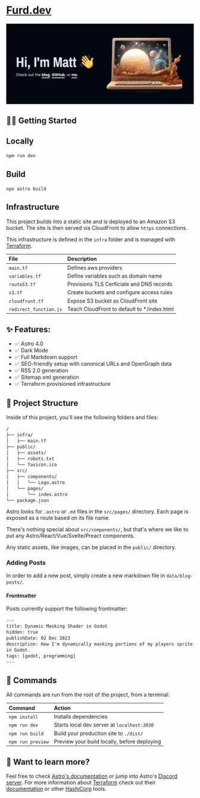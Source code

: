 # [Furd.dev](https://furd.dev)

[![Screenshot](screenshot.png)](https://furd.dev)

## 👩‍🚀 Getting Started

## Locally
`npm run dev`

## Build
`npx astro build`

## Infrastructure

This project builds into a static site and is deployed to an Amazon S3 bucket. The site is then served via CloudFront to allow `https` connections.

This infrastructure is defined in the `infra` folder and is managed with [Terraform](https://www.terraform.io).

| File                    | Description                                  |
| :---------------------- | :------------------------------------------- |
| `main.tf`               | Defines aws providers                        |
| `variables.tf`          | Define variables such as domain name         |
| `route53.tf`            | Provisions TLS Cerficiate and DNS records    |
| `s3.tf`                 | Create buckets and configure access rules    |
| `cloudfront.tf`         | Expose S3 bucket as CloudFront site          |
| `redirect_function.js`  | Teach CloudFront to default to */index.html  |

## ✨ Features:

- ✅ Astro 4.0
- ✅ Dark Mode
- ✅ Full Markdown support
- ✅ SEO-friendly setup with canonical URLs and OpenGraph data
- ✅ RSS 2.0 generation
- ✅ Sitemap.xml generation
- ✅ Terraform provisioned infrastructure

## 🚀 Project Structure

Inside of this project, you'll see the following folders and files:

```
/
├── infra/
│   ├── main.tf
├── public/
│   ├── assets/
│   ├── robots.txt
│   └── favicon.ico
├── src/
│   ├── components/
│   │   └── Logo.astro
│   └── pages/
│       └── index.astro
└── package.json
```

Astro looks for `.astro` or `.md` files in the `src/pages/` directory. Each page is exposed as a route based on its file name.

There's nothing special about `src/components/`, but that's where we like to put any Astro/React/Vue/Svelte/Preact components.

Any static assets, like images, can be placed in the `public/` directory.

### Adding Posts
In order to add a new post, simply create a new markdown file in `data/blog-posts/`.
#### Frontmatter

Posts currently support the following frontmatter:

```
---
title: Dynamic Masking Shader in Godot
hidden: true
publishDate: 02 Dec 2023
description: How I'm dynamically masking portions of my players sprite in Godot.
tags: [godot, programming]
---
```
## 🧞 Commands

All commands are run from the root of the project, from a terminal:

| Command           | Action                                       |
| :---------------- | :------------------------------------------- |
| `npm install`     | Installs dependencies                        |
| `npm run dev`     | Starts local dev server at `localhost:3030`  |
| `npm run build`   | Build your production site to `./dist/`      |
| `npm run preview` | Preview your build locally, before deploying |


## 👀 Want to learn more?

Feel free to check [Astro's documentation](https://github.com/withastro/astro) or jump into Astro's [Discord server](https://astro.build/chat).
For more information about [Terraform](https://www.terraform.io) check out their [documentation](https://www.terraform.io/docs/index.html) or other [HashiCorp](https://www.hashicorp.com) tools.
